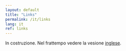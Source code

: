 ```yaml
---
layout: default
title: "Links"
permalink: /it/links
lang: it
ref: links
---
```


In costruzione. Nel frattempo vedere la vesione [inglese](/en/links).